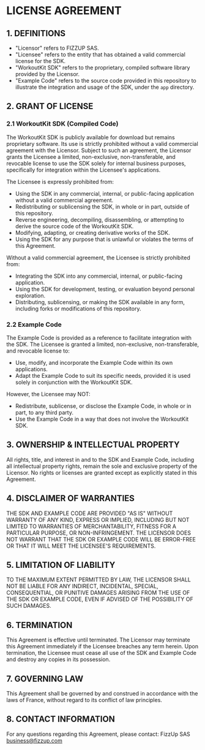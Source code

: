 # LICENSE AGREEMENT

## 1. DEFINITIONS

- "Licensor" refers to FIZZUP SAS.
- "Licensee" refers to the entity that has obtained a valid commercial license for the SDK.
- "WorkoutKit SDK" refers to the proprietary, compiled software library provided by the Licensor.
- "Example Code" refers to the source code provided in this repository to illustrate the integration and usage of the SDK, under the `app` directory.

## 2. GRANT OF LICENSE

### 2.1 WorkoutKit SDK (Compiled Code)

The WorkoutKit SDK is publicly available for download but remains proprietary software.
Its use is strictly prohibited without a valid commercial agreement with the Licensor.
Subject to such an agreement, the Licensor grants the Licensee a limited, non-exclusive, non-transferable, and revocable license to use the SDK solely for internal business purposes, specifically for integration within the Licensee's applications.

The Licensee is expressly prohibited from:
- Using the SDK in any commercial, internal, or public-facing application without a valid commercial agreement.
- Redistributing or sublicensing the SDK, in whole or in part, outside of this repository.
- Reverse engineering, decompiling, disassembling, or attempting to derive the source code of the WorkoutKit SDK.
- Modifying, adapting, or creating derivative works of the SDK.
- Using the SDK for any purpose that is unlawful or violates the terms of this Agreement.

Without a valid commercial agreement, the Licensee is strictly prohibited from:
- Integrating the SDK into any commercial, internal, or public-facing application.
- Using the SDK for development, testing, or evaluation beyond personal exploration.
- Distributing, sublicensing, or making the SDK available in any form, including forks or modifications of this repository.

### 2.2 Example Code

The Example Code is provided as a reference to facilitate integration with the SDK. 
The Licensee is granted a limited, non-exclusive, non-transferable, and revocable license to:
- Use, modify, and incorporate the Example Code within its own applications.
- Adapt the Example Code to suit its specific needs, provided it is used solely in conjunction with the WorkoutKit SDK.

However, the Licensee may NOT:
- Redistribute, sublicense, or disclose the Example Code, in whole or in part, to any third party.
- Use the Example Code in a way that does not involve the WorkoutKit SDK.

## 3. OWNERSHIP & INTELLECTUAL PROPERTY

All rights, title, and interest in and to the SDK and Example Code, including all intellectual property rights, remain the sole and exclusive property of the Licensor. No rights or licenses are granted except as explicitly stated in this Agreement.

## 4. DISCLAIMER OF WARRANTIES

THE SDK AND EXAMPLE CODE ARE PROVIDED "AS IS" WITHOUT WARRANTY OF ANY KIND, EXPRESS OR IMPLIED, INCLUDING BUT NOT LIMITED TO WARRANTIES OF MERCHANTABILITY, FITNESS FOR A PARTICULAR PURPOSE, OR NON-INFRINGEMENT. THE LICENSOR DOES NOT WARRANT THAT THE SDK OR EXAMPLE CODE WILL BE ERROR-FREE OR THAT IT WILL MEET THE LICENSEE'S REQUIREMENTS.

## 5. LIMITATION OF LIABILITY

TO THE MAXIMUM EXTENT PERMITTED BY LAW, THE LICENSOR SHALL NOT BE LIABLE FOR ANY INDIRECT, INCIDENTAL, SPECIAL, CONSEQUENTIAL, OR PUNITIVE DAMAGES ARISING FROM THE USE OF THE SDK OR EXAMPLE CODE, EVEN IF ADVISED OF THE POSSIBILITY OF SUCH DAMAGES.

## 6. TERMINATION

This Agreement is effective until terminated. The Licensor may terminate this Agreement immediately if the Licensee breaches any term herein. Upon termination, the Licensee must cease all use of the SDK and Example Code and destroy any copies in its possession.

## 7. GOVERNING LAW

This Agreement shall be governed by and construed in accordance with the laws of France, without regard to its conflict of law principles.

## 8. CONTACT INFORMATION

For any questions regarding this Agreement, please contact:
FizzUp SAS
business@fizzup.com
